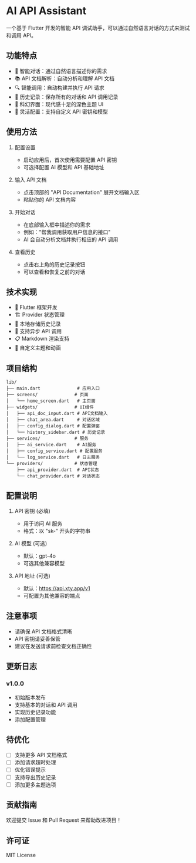 # AI API Assistant

一个基于 Flutter 开发的智能 API 调试助手，可以通过自然语言对话的方式来测试和调用 API。

## 功能特点

- 🤖 智能对话：通过自然语言描述你的需求
- 📚 API 文档解析：自动分析和理解 API 文档
- 🔍 智能调用：自动构建并执行 API 请求
- 📝 历史记录：保存所有的对话和 API 调用记录
- 🎨 科幻界面：现代感十足的深色主题 UI
- 🔧 灵活配置：支持自定义 API 密钥和模型

## 使用方法

1. 配置设置
   - 启动应用后，首次使用需要配置 API 密钥
   - 可选择配置 AI 模型和 API 基础地址

2. 输入 API 文档
   - 点击顶部的 "API Documentation" 展开文档输入区
   - 粘贴你的 API 文档内容

3. 开始对话
   - 在底部输入框中描述你的需求
   - 例如："帮我调用获取用户信息的接口"
   - AI 会自动分析文档并执行相应的 API 调用

4. 查看历史
   - 点击右上角的历史记录按钮
   - 可以查看和恢复之前的对话

## 技术实现

- 🎯 Flutter 框架开发
- 🏗️ Provider 状态管理
- 💾 本地存储历史记录
- 🔄 支持异步 API 调用
- 📋 Markdown 渲染支持
- 🎨 自定义主题和动画

## 项目结构

```
lib/
├── main.dart              # 应用入口
├── screens/              # 页面
│   └── home_screen.dart   # 主页面
├── widgets/              # UI组件
│   ├── api_doc_input.dart # API文档输入
│   ├── chat_area.dart     # 对话区域
│   ├── config_dialog.dart # 配置弹窗
│   └── history_sidebar.dart # 历史记录
├── services/             # 服务
│   ├── ai_service.dart    # AI服务
│   ├── config_service.dart # 配置服务
│   └── log_service.dart   # 日志服务
└── providers/            # 状态管理
    ├── api_provider.dart  # API状态
    └── chat_provider.dart # 对话状态
```

## 配置说明

1. API 密钥 (必填)
   - 用于访问 AI 服务
   - 格式：以 "sk-" 开头的字符串

2. AI 模型 (可选)
   - 默认：gpt-4o
   - 可选其他兼容模型

3. API 地址 (可选)
   - 默认：https://api.xty.app/v1
   - 可配置为其他兼容的端点

## 注意事项

- 请确保 API 文档格式清晰
- API 密钥请妥善保管
- 建议在发送请求前检查文档正确性

## 更新日志

### v1.0.0
- 初始版本发布
- 支持基本的对话和 API 调用
- 实现历史记录功能
- 添加配置管理

## 待优化

- [ ] 支持更多 API 文档格式
- [ ] 添加请求超时处理
- [ ] 优化错误提示
- [ ] 支持导出历史记录
- [ ] 添加更多主题选项

## 贡献指南

欢迎提交 Issue 和 Pull Request 来帮助改进项目！

## 许可证

MIT License
